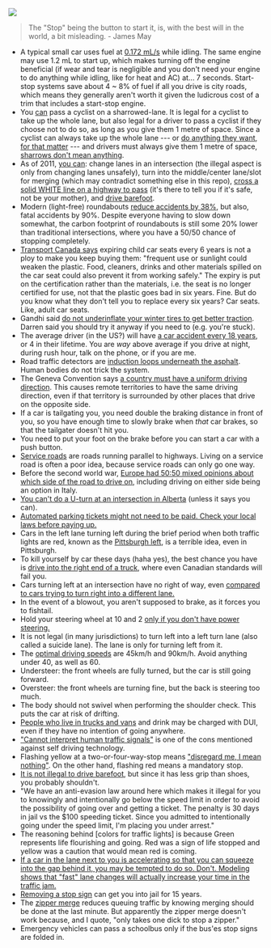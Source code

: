 ![](http://i.imgur.com/IGedhKP.jpg)

> The "Stop" being the button to start it, is, with the best will in the world, a bit misleading. - James May

- A typical small car uses fuel at [0.172 mL/s](https://www.youtube.com/watch?v=dFImHhNwbJo) while idling. The same engine may use 1.2 mL to start up, which makes turning off the engine beneficial (if wear and tear is negligible and you don't need your engine to do anything while idling, like for heat and AC) at... 7 seconds. Start-stop systems save about 4 ~ 8% of fuel if all you drive is city roads, which means they generally aren't worth it given the ludicrous cost of a trim that includes a start-stop engine.
- You [can](https://www.kitchener.ca/en/getting-around/bikeway-types.aspx#) pass a cyclist on a sharrowed-lane. It is legal for a cyclist to take up the whole lane, but also legal for a driver to pass a cyclist if they choose not to do so, as long as you give them 1 metre of space. Since a cyclist can always take up the whole lane --- or [do anything they want, for that matter](https://driving.ca/auto-news/news/top-20-rules-of-the-road-for-drivers-and-cyclists) --- and drivers must always give them 1 metre of space, [sharrows don't mean anything](https://old.reddit.com/r/waterloo/comments/8r1r6s/sharrows_a_failed_cycling_experiment_in_the_region/e0nxojq/).
- As of 2011, [you can](https://www.yorkregion.com/news-story/1423985-police-debunk-traffic-myths/): change lanes in an intersection (the illegal aspect is only from changing lanes unsafely), turn into the middle/center lane/slot for merging (which may contradict something else in this repo), [cross a solid WHITE line on a highway to pass](https://derekwilsonlaw.ca/5-surprising-ontario-traffic-laws-that-you-might-not-know-about/) (it's there to tell you if it's safe, not be your mother), and [drive barefoot](https://www.wheels.ca/top-ten/10-common-driving-misconceptions/).
- Modern (light-free) roundabouts [reduce accidents by 38%](https://www.youtube.com/watch?v=AqcyRxZJCXc), but also, fatal accidents by 90%. Despite everyone having to slow down somewhat, the carbon footprint of roundabouts is still some 20% lower than traditional intersections, where you have a 50/50 chance of stopping completely.
- [Transport Canada says](https://bc.ctvnews.ca/mobile/an-expired-car-seat-could-be-putting-your-child-at-risk-1.2817169) expiring child car seats every 6 years is not a ploy to make you keep buying them: "frequent use or sunlight could weaken the plastic. Food, cleaners, drinks and other materials spilled on the car seat could also prevent it from working safely." The expiry is put on the certification rather than the materials, i.e. the seat is no longer certified for use, not that the plastic goes bad in six years. Fine. But do you know what they don't tell you to replace every six years? Car seats. Like, adult car seats.
- Gandhi said [do not underinflate your winter tires to get better traction](https://www.theweathernetwork.com/ca/news/article/winter-winter-tire-myths-what-you-need-to-know-for-safer-driving). Darren said you should try it anyway if you need to (e.g. you're stuck).
- The average driver (in the US?) will have [a car accident every 18 years](https://cederberglaw.com/how-many-car-accidents-will-i-have-in-my-lifetime/), or 4 in their lifetime. You are *way* above average if you drive at night, during rush hour, talk on the phone, or if you are me.
- Road traffic detectors are [induction loops underneath the asphalt](https://auto.howstuffworks.com/car-driving-safety/safety-regulatory-devices/how-does-a-traffic-light-detect-that-a-car-has-pulled-up-and-is-waiting-for-the-light-to-change.htm). Human bodies do not trick the system.
- The Geneva Convention says [a country must have a uniform driving direction](https://www.youtube.com/watch?v=JoYNhX15w4k). This causes remote territories to have the same driving direction, even if that territory is surrounded by other places that drive on the opposite side.
- If a car is tailgating you, you need double the braking distance in front of you, so you have enough time to slowly brake when _that_ car brakes, so that the tailgater doesn't hit you.
- You need to put your foot on the brake before you can start a car with a push button.
- [Service roads](https://en.wikipedia.org/wiki/Frontage_road) are roads running parallel to highways. Living on a service road is often a poor idea, because service roads can only go one way.
- Before the second world war, [Europe had 50:50 mixed opinions about which side of the road to drive on](https://i.redd.it/zhaj9kiw5ha11.png), including driving on either side being an option in Italy.
- [You can't do a U-turn at an intersection in Alberta](https://globalnews.ca/news/974813/road-rules-are-u-turns-allowed/) (unless it says you can).
- [Automated parking tickets might not need to be paid. Check your local laws before paying up.](https://www.reddit.com/r/technology/comments/6ispco/a_controversial_bill_passed_by_a_house_committee/)
- Cars in the left lane turning left during the brief period when both traffic lights are red, known as the [Pittsburgh left](https://en.wikipedia.org/wiki/Pittsburgh_left), is a terrible idea, even in Pittsburgh.
- To kill yourself by car these days (haha yes), the best chance you have is [drive into the right end of a truck](https://www.youtube.com/watch?v=bT3G-kcKN70), where even Canadian standards will fail you.
- Cars turning left at an intersection have no right of way, even [compared to cars trying to turn right into a different lane.](https://www.insurancehotline.com/understanding-right-of-way-common-scenarios/)
- In the event of a blowout, you aren't supposed to brake, as it forces you to fishtail.
- Hold your steering wheel at 10 and 2 [only if you don't have power steering.](https://www.youtube.com/watch?v=q9fu3SBm-PU)
- It is not legal (in many jurisdictions) to turn left into a left turn lane (also called a suicide lane). The lane is only for turning left from it.
- The [optimal driving speeds](http://eartheasy.com/move_fuel_efficient_driving.html) are 45km/h and 90km/h. Avoid anything under 40, as well as 60.
- Understeer: the front wheels are fully turned, but the car is still going forward.
- Oversteer: the front wheels are turning fine, but the back is steering too much.
- The body should not swivel when performing the shoulder check. This puts the car at risk of drifting.
- [People who live in trucks and vans](https://www.reddit.com/r/vandwellers/comments/5mk4vb/consuming_alcohol/) and drink may be charged with DUI, even if they have no intention of going anywhere.
- ["Cannot interpret human traffic signals"](http://www.autoinsurancecenter.com/top-20-pros-and-cons-associated-with-self-driving-cars.htm) is one of the cons mentioned against self driving technology.
- Flashing yellow at a two-or-four-way-stop means ["disregard me, I mean nothing"](http://www.mto.gov.on.ca/english/dandv/driver/handbook/section3.2.12.shtml). On the other hand, flashing red means a mandatory stop.
- [It is not illegal to drive barefoot](http://www.theglobeandmail.com/globe-drive/culture/commuting/strange-canadian-driving-laws-that-surprised-us-the-most-in-2015/article27951066/), but since it has less grip than shoes, you probably shouldn't.
- "We have an anti-evasion law around here which makes it illegal for you to knowingly and intentionally go below the speed limit in order to avoid the possibility of going over and getting a ticket. The penalty is 30 days in jail vs the \$100 speeding ticket. Since you admitted to intentionally going under the speed limit, I'm placing you under arrest."
- The reasoning behind [colors for traffic lights] is because Green represents life flourishing and going. Red was a sign of life stopped and yellow was a caution that would mean red is coming.
- [If a car in the lane next to you is accelerating so that you can squeeze into the gap behind it, you may be tempted to do so. Don't. Modeling shows that "fast" lane changes will actually increase your time in the traffic jam.](https://www.wikihow.com/Make-Time-Spent-Commuting-by-Car-Efficient)
- [Removing a stop sign](https://www.nytimes.com/1997/06/21/us/3-are-sentenced-to-15-years-in-fatal-stop-sign-prank.html) can get you into jail for 15 years.
- The [zipper merge](http://www.dot.state.mn.us/zippermerge/) reduces queuing traffic by knowing merging should be done at the last minute. But apparently the zipper merge doesn't work because, and I quote, "only takes one dick to stop a zipper."
- Emergency vehicles can pass a schoolbus only if the bus'es stop signs are folded in.
